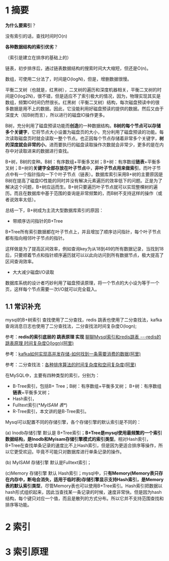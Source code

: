 # 1 摘要

**为什么要索引**？

没有索引的话，查找时间时O(n)



**各种数据结构的索引优劣**？

（索引是建立在排序的基础上的）

链表，初步排序后，通过链表数据结构的搜索时间大大缩短，但还是O(n)。

数组，可使用二分法了，时间是O(logN)，但是，增删数据很慢。

平衡二叉树（也就是，红黑树），二叉树的遍历和深度机器相关，平衡二叉树的时间是O(log2N)，很不错，但是适应不了索引极大的情况，因为，物理实现其实是数组，频繁IO时间仍然很长。红黑树（平衡二叉树）结构，每次磁盘预读中的很多数据是用不上的数据。因此，它没能利用好磁盘预读的提供的数据。然后又由于深度大（较B树而言），所以进行的磁盘IO操作更多。

B树，充分利用了磁盘预读功能而**创造**的一种数据结构。**B树的每个节点可以存储多个关键字**，它将节点大小设置为磁盘页的大小，充分利用了磁盘预读的功能。每次读取磁盘页时就会读取一整个节点。也正因每个节点存储着非常多个关键字，**树的深度就会非常的小**。进而要执行的磁盘读取操作次数就会非常少，更多的是在内存中对读取进来的数据进行查找。

B+树，B树的变种。B树：有序数组+平衡多叉树；B+树：有序数组**链表**+平衡多叉树；B+树的**关键字全部存放在叶子节点**中，**非叶子节点用来做索引**，而叶子节点中有一个指针指向一下个叶子节点（链表）。数据库索引采用B+树的主要原因是B树在提高了磁盘IO性能的同时并没有解决元素遍历的效率低下的问题。正是为了解决这个问题，B+树应运而生。B+树只要遍历叶子节点就可以实现整棵树的遍历。而且在数据库中基于范围的查询是非常频繁的，而B树不支持这样的操作（或者说效率太低）。



总结一下，B+树成为主流大型数据库索引的原因：

* 带顺序访问指针的B+Tree

B+Tree所有索引数据都在叶子节点上，并且增加了顺序访问指针，每个叶子节点都有指向相邻叶子节点的指针。

这样做是为了提高区间效率，例如查询key为从18到49的所有数据记录，当找到18后，只要顺着节点和指针顺序遍历就可以以此向访问到所有数据节点，极大提高了区间查询效率。

* 大大减少磁盘I/O读取

数据库系统的设计者巧妙利用了磁盘预读原理，将一个节点的大小设为等于一个页，这样每个节点需要一次I/O就可以完全载入。





## 1.1 常识补充

mysql的B+树索引 查找使用了二分查找，redis 跳表也使用了二分查找法，kafka查询消息日志也使用了二分查找法，二分查找法时间复杂度O(logn);

参考：**redis的索引底层的 跳表原理 实现** [聊聊Mysql索引和redis跳表 ---redis的跳表原理 时间复杂度O(logn)(阿里)](https://www.cnblogs.com/aspirant/p/11475295.html)

参考：[kafka如何实现高并发存储-如何找到一条需要消费的数据(阿里)](https://www.cnblogs.com/aspirant/p/11481332.html)

参考：二分查找法：[各种排序算法的时间复杂度和空间复杂度(阿里)](https://www.cnblogs.com/aspirant/p/11470971.html)

在MySQL中，主要有四种类型的索引，分别为：

* B-Tree索引，包括B+ Tree；B树：有序数组+平衡多叉树； 
  B+树：有序数组**链表**+平衡多叉树；
* Hash索引，
* Fulltext索引(\**MyISAM 表\**)
* R-Tree索引，本文讲的是B-Tree索引。

Mysql可以配置不同的存储引擎，各个存储引擎的默认索引是不同的：

(a) Inodb存储引擎 默认是 B+Tree索引；**B+Tree是mysql使用最频繁的一个索引数据结构，是Inodb和Myisam存储引擎模式的索引类型**。相对Hash索引，B+Tree在查找单条记录的速度比不上Hash索引，但是因为更适合排序等操作，所以它更受欢迎。毕竟不可能只对数据库进行单条记录的操作。

(b) MyISAM 存储引擎 默认是Fulltext索引；

(c)Memory 存储引擎 默认 Hash索引；mysql中，只**有Memory(Memory表只存在内存中，断电会消失，适用于临时表)存储引擎显示支持Hash索引，是Memory表的默认索引类型**，尽管Memory表也可以使用B+Tree索引。Hash索引把数据以hash形式组织起来，因此当查找某一条记录的时候，速度非常快。但是因为hash结构，每个键只对应一个值，而且是散列的方式分布。所以它并不支持范围查找和排序等功能。



# 2 索引

# 3 索引原理